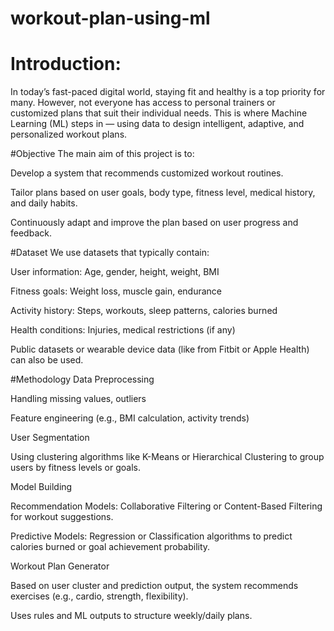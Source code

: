 # workout-plan-using-ml
# Introduction:
In today’s fast-paced digital world, staying fit and healthy is a top priority for many. However, not everyone has access to personal trainers or customized plans that suit their individual needs. This is where Machine Learning (ML) steps in — using data to design intelligent, adaptive, and personalized workout plans.

#Objective
The main aim of this project is to:

Develop a system that recommends customized workout routines.

Tailor plans based on user goals, body type, fitness level, medical history, and daily habits.

Continuously adapt and improve the plan based on user progress and feedback.

#Dataset
We use datasets that typically contain:

User information: Age, gender, height, weight, BMI

Fitness goals: Weight loss, muscle gain, endurance

Activity history: Steps, workouts, sleep patterns, calories burned

Health conditions: Injuries, medical restrictions (if any)

Public datasets or wearable device data (like from Fitbit or Apple Health) can also be used.

#Methodology
Data Preprocessing

Handling missing values, outliers

Feature engineering (e.g., BMI calculation, activity trends)

User Segmentation

Using clustering algorithms like K-Means or Hierarchical Clustering to group users by fitness levels or goals.

Model Building

Recommendation Models: Collaborative Filtering or Content-Based Filtering for workout suggestions.

Predictive Models: Regression or Classification algorithms to predict calories burned or goal achievement probability.

Workout Plan Generator

Based on user cluster and prediction output, the system recommends exercises (e.g., cardio, strength, flexibility).

Uses rules and ML outputs to structure weekly/daily plans.
